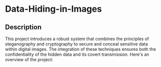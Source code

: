 # Data-Hiding-in-Images

## Description

This project introduces a robust system that combines the principles of steganography and cryptography to secure and conceal sensitive data within digital images. The integration of these techniques ensures both the confidentiality of the hidden data and its covert transmission. Here's an overview of the project:
